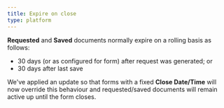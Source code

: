 ```yaml
---
title: Expire on close
type: platform
---
```


**Requested** and **Saved** documents normally expire on a rolling basis as follows:

* 30 days (or as configured for form) after request was generated; or
* 30 days after last save

We've applied an update so that forms with a fixed **Close Date/Time** will now override this behaviour and requested/saved documents will remain active up until the form closes.

